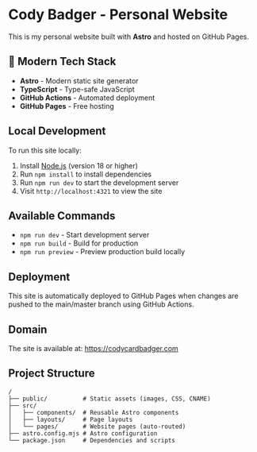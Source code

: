 # Cody Badger - Personal Website

This is my personal website built with **Astro** and hosted on GitHub Pages.

## 🚀 Modern Tech Stack

- **Astro** - Modern static site generator
- **TypeScript** - Type-safe JavaScript
- **GitHub Actions** - Automated deployment
- **GitHub Pages** - Free hosting

## Local Development

To run this site locally:

1. Install [Node.js](https://nodejs.org/) (version 18 or higher)
2. Run `npm install` to install dependencies
3. Run `npm run dev` to start the development server
4. Visit `http://localhost:4321` to view the site

## Available Commands

- `npm run dev` - Start development server
- `npm run build` - Build for production
- `npm run preview` - Preview production build locally

## Deployment

This site is automatically deployed to GitHub Pages when changes are pushed to the main/master branch using GitHub Actions.

## Domain

The site is available at: https://codycardbadger.com

## Project Structure

```
/
├── public/          # Static assets (images, CSS, CNAME)
├── src/
│   ├── components/  # Reusable Astro components
│   ├── layouts/     # Page layouts
│   └── pages/       # Website pages (auto-routed)
├── astro.config.mjs # Astro configuration
└── package.json     # Dependencies and scripts
```
